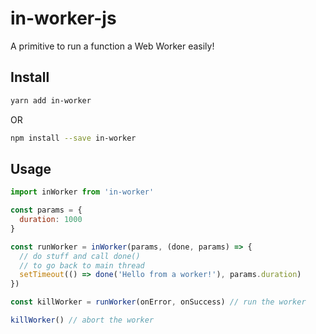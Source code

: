 # in-worker-js

A primitive to run a function a Web Worker easily!

## Install

```sh
yarn add in-worker
```

OR

```sh
npm install --save in-worker
```

## Usage

```js
import inWorker from 'in-worker'

const params = {
  duration: 1000
}

const runWorker = inWorker(params, (done, params) => {
  // do stuff and call done()
  // to go back to main thread
  setTimeout(() => done('Hello from a worker!'), params.duration)
})

const killWorker = runWorker(onError, onSuccess) // run the worker

killWorker() // abort the worker
```
